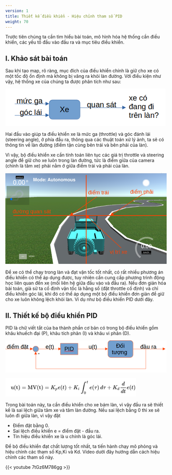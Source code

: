 ```yaml
---
version: 1
title: Thiết kế điều khiển - Hiệu chỉnh tham số PID
weight: 70
---
```


Trước tiên chúng ta cần tìm hiểu bài toán, mô hình hóa hệ thống cần điều khiển, các yếu tố đầu vào đầu ra và mục tiêu điều khiển. 
## I. Khảo sát bài toán

Sau khi tạo map, rõ ràng, mục đích của điều khiển chính là giữ cho xe có một tốc độ ổn định mà không bị văng ra khỏi làn đường. Với điều kiện như vậy, hệ thống xe của chúng ta được phân tích như sau:

![](anh1.png)

Hai đầu vào giúp ta điều khiển xe là mức ga (throttle) và góc đánh lái (steering angle), ở phía đầu ra, thông qua các thuật toán xử lý ảnh, ta sẽ có thông tin về làn đường (điểm tận cùng bên trái và bên phải của làn). 

Vì vậy, bộ điều khiển xe cần tính toán liên tục các giá trị throttle và steering angle để giữ cho xe luôn trong làn đường, tức là điểm giữa của camera (chính là tâm xe) phải nằm ở giữa điểm trái và phải của làn.

![](anh2.png)

Để xe có thể chạy trong làn và đạt vận tốc tốt nhất, có rất nhiều phương án điều khiển có thể áp dụng được, tuy nhiên cần cung cấp phương trình động học liên quan đến xe (mối liên hệ giữa đầu vào và đầu ra). Nếu đơn giản hóa bài toán, giả sử ta cố định vận tốc là hằng số (đặt throttle cố định) và chỉ điều khiển góc lái, khi đó có thể áp dụng một bộ điều khiển đơn giản để giữ cho xe luôn không lệch khỏi làn. Ví dụ như bộ điều khiển PID dưới đây. 

## II. Thiết kế bộ điều khiển PID

PID là chữ viết tắt của ba thành phần cơ bản có trong bộ điều khiển gồm khâu khuếch đại (P), khâu tích phân (I) và khâu vi phân (D). 

![](anh3.png)

![](anh4.png)

Trong bài toán này, ta cần điều khiển cho xe bám làn, vì vậy đầu ra sẽ thiết kế là sai lệch giữa tâm xe và tâm làn đường. Nếu sai lệch bằng 0 thì xe sẽ luôn đi giữa làn, vì vậy đặt 
- Điểm đặt bằng 0. 
- Sai lệch điều khiển e = điểm đặt - đầu ra. 
- Tín hiệu điều khiển xe là u chính là góc lái. 

Để bộ điều khiển đạt chất lượng tốt nhất, ta tiến hành chạy mô phỏng và hiệu chỉnh các tham số Kp,Ki và Kd. Video dưới đây hướng dẫn cách hiệu chỉnh các tham số này.

{{< youtube 7tGz6M786gg >}}